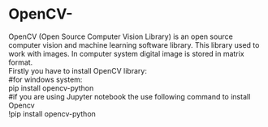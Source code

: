 # OpenCV-

OpenCV (Open Source Computer Vision Library) is an open source computer vision and machine learning software library. 
This library used to work with images.
In computer system digital image is stored in matrix format.
<br>
Firstly you have to install OpenCV library:<br>
#for windows system:<br>
pip install opencv-python
<br>
#if you are using Jupyter notebook the use following command to install Opencv<br>
!pip install opencv-python<br>
